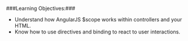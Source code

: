 ###Learning Objectives:###

* Understand how AngularJS $scope works within controllers and your HTML.
* Know how to use directives and binding to react to user interactions.
